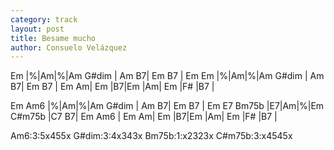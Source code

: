 ```yaml
---
category: track
layout: post
title: Besame mucho
author: Consuelo Velázquez
---
```


<canvas class="chords"  markdown="0">Em |%|Am|%|Am G#dim | Am B7| Em B7 | Em
Em |%|Am|%|Am G#dim | Am B7| Em B7 | Em
Am| Em |B7|Em |Am| Em |F# |B7 |
</canvas>

<canvas class="chords"  markdown="0">Em Am6 |%|Am|%|Am G#dim | Am B7| Em B7 | Em
E7 Bm75b |E7|Am|%|Em C#m75b |C7 B7| Em Am6 | Em
Am| Em |B7|Em |Am| Em |F# |B7 |
</canvas>


<div markdown="0">
<canvas class="diagram"  >Am6:3:5x455x</canvas>
<canvas class="diagram"  >G#dim:3:4x343x</canvas>
<canvas class="diagram"  >Bm75b:1:x2323x</canvas>
<canvas class="diagram"  >C#m75b:3:x4545x</canvas>
</div>


